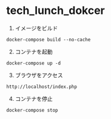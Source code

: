 # tech_lunch_dokcer


1. イメージをビルド

```shell
docker-compose build --no-cache
```

2. コンテナを起動

```shell
docker-compose up -d
```

3. ブラウザをアクセス

```
http://localhost/index.php
```


4. コンテナを停止

```shell
docker-compose stop
```
